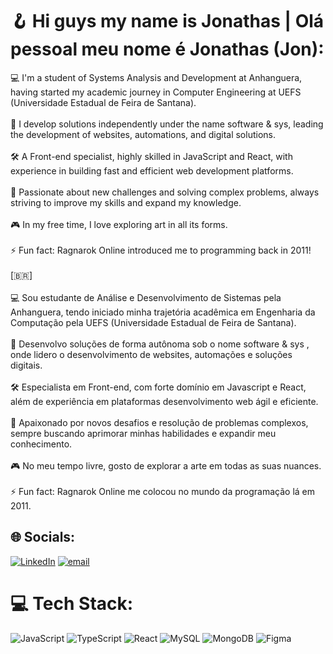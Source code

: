 # 🪝 Hi guys my name is Jonathas | Olá pessoal meu nome é Jonathas (Jon):
💻 I'm a student of Systems Analysis and Development at Anhanguera, having started my academic journey in Computer Engineering at UEFS (Universidade Estadual de Feira de Santana).  <br><br>💼 I develop solutions independently under the name software & sys, leading the development of websites, automations, and digital solutions.  <br><br>🛠 A Front-end specialist, highly skilled in JavaScript and React, with experience in building fast and efficient web development platforms.  <br><br>🚀 Passionate about new challenges and solving complex problems, always striving to improve my skills and expand my knowledge. <br><br>🎮 In my free time, I love exploring art in all its forms.  <br><br>⚡ Fun fact: Ragnarok Online introduced me to programming back in 2011!<br><br>[🇧🇷]<br><br>💻 Sou estudante de Análise e Desenvolvimento de Sistemas pela Anhanguera, tendo iniciado minha trajetória acadêmica em Engenharia da Computação pela UEFS (Universidade Estadual de Feira de Santana).<br><br>💼 Desenvolvo soluções de forma autônoma sob o nome software & sys , onde lidero o desenvolvimento de websites, automações e soluções digitais.<br><br>🛠 Especialista em Front-end, com forte domínio em Javascript e React, além de experiência em plataformas desenvolvimento web ágil e eficiente.<br><br>🚀 Apaixonado por novos desafios e resolução de problemas complexos, sempre buscando aprimorar minhas habilidades e expandir meu conhecimento.<br><br>🎮 No meu tempo livre, gosto de explorar a arte em todas as suas nuances.<br><br>⚡ Fun fact: Ragnarok Online me colocou no mundo da programação lá em 2011.


## 🌐 Socials:
[![LinkedIn](https://img.shields.io/badge/LinkedIn-%230077B5.svg?logo=linkedin&logoColor=white)](https://linkedin.com/in/https://linkedin.com/in/jxnathas) [![email](https://img.shields.io/badge/Email-D14836?logo=gmail&logoColor=white)](mailto:jnths.dev@gmail.com) 

# 💻 Tech Stack:
![JavaScript](https://img.shields.io/badge/javascript-%23323330.svg?style=for-the-badge&logo=javascript&logoColor=%23F7DF1E) ![TypeScript](https://img.shields.io/badge/typescript-%23007ACC.svg?style=for-the-badge&logo=typescript&logoColor=white) ![React](https://img.shields.io/badge/react-%2320232a.svg?style=for-the-badge&logo=react&logoColor=%2361DAFB) ![MySQL](https://img.shields.io/badge/mysql-4479A1.svg?style=for-the-badge&logo=mysql&logoColor=white) ![MongoDB](https://img.shields.io/badge/MongoDB-%234ea94b.svg?style=for-the-badge&logo=mongodb&logoColor=white) ![Figma](https://img.shields.io/badge/figma-%23F24E1E.svg?style=for-the-badge&logo=figma&logoColor=white)
